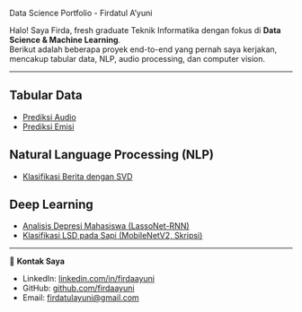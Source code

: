 Data Science Portfolio - Firdatul A’yuni

Halo! Saya Firda, fresh graduate Teknik Informatika dengan fokus di **Data Science & Machine Learning**.  
Berikut adalah beberapa proyek end-to-end yang pernah saya kerjakan, mencakup tabular data, NLP, audio processing, dan computer vision.  

---

##  Tabular Data 
- [Prediksi Audio](https://github.com/Firdatulayuni/PSD-A)
- [Prediksi Emisi](https://github.com/Firdatulayuni/Prediksi-Emisi)

##  Natural Language Processing (NLP)
- [Klasifikasi Berita dengan SVD](https://huggingface.co/spaces/firdatulayuni/klasifikasi_berita_svd)  

##  Deep Learning
- [Analisis Depresi Mahasiswa (LassoNet-RNN)](https://colab.research.google.com/drive/1TVjSoNBwd27MtuLbGQm1xzfgC58PBkxi?usp=sharing)  
- [Klasifikasi LSD pada Sapi (MobileNetV2, Skripsi)](https://github.com/Firdatulayuni/prediksi-lumpy-skin)  

---

📌 **Kontak Saya**  
- LinkedIn: [linkedin.com/in/firdaayuni](https://www.linkedin.com/in/firdaayuni)  
- GitHub: [github.com/firdaayuni](https://github.com/firdaayuni)  
- Email: firdatulayuni@gmail.com  
